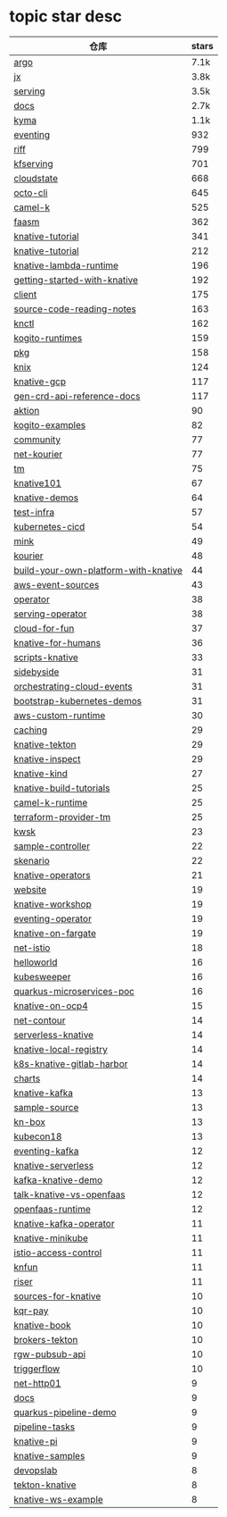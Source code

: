 # topic star desc 




|  仓库   | stars  | 
|-----|-------| 
|[argo](https://github.com/argoproj/argo.git)|7.1k|
|[jx](https://github.com/jenkins-x/jx.git)|3.8k|
|[serving](https://github.com/knative/serving.git)|3.5k|
|[docs](https://github.com/knative/docs.git)|2.7k|
|[kyma](https://github.com/kyma-project/kyma.git)|1.1k|
|[eventing](https://github.com/knative/eventing.git)|932|
|[riff](https://github.com/projectriff/riff.git)|799|
|[kfserving](https://github.com/kubeflow/kfserving.git)|701|
|[cloudstate](https://github.com/cloudstateio/cloudstate.git)|668|
|[octo-cli](https://github.com/octoproject/octo-cli.git)|645|
|[camel-k](https://github.com/apache/camel-k.git)|525|
|[faasm](https://github.com/faasm/faasm.git)|362|
|[knative-tutorial](https://github.com/meteatamel/knative-tutorial.git)|341|
|[knative-tutorial](https://github.com/redhat-developer-demos/knative-tutorial.git)|212|
|[knative-lambda-runtime](https://github.com/triggermesh/knative-lambda-runtime.git)|196|
|[getting-started-with-knative](https://github.com/servicemesher/getting-started-with-knative.git)|192|
|[client](https://github.com/knative/client.git)|175|
|[source-code-reading-notes](https://github.com/gosoon/source-code-reading-notes.git)|163|
|[knctl](https://github.com/cppforlife/knctl.git)|162|
|[kogito-runtimes](https://github.com/kiegroup/kogito-runtimes.git)|159|
|[pkg](https://github.com/knative/pkg.git)|158|
|[knix](https://github.com/knix-microfunctions/knix.git)|124|
|[knative-gcp](https://github.com/google/knative-gcp.git)|117|
|[gen-crd-api-reference-docs](https://github.com/ahmetb/gen-crd-api-reference-docs.git)|117|
|[aktion](https://github.com/triggermesh/aktion.git)|90|
|[kogito-examples](https://github.com/kiegroup/kogito-examples.git)|82|
|[community](https://github.com/knative/community.git)|77|
|[net-kourier](https://github.com/knative-sandbox/net-kourier.git)|77|
|[tm](https://github.com/triggermesh/tm.git)|75|
|[knative101](https://github.com/IBM/knative101.git)|67|
|[knative-demos](https://github.com/mchmarny/knative-demos.git)|64|
|[test-infra](https://github.com/knative/test-infra.git)|57|
|[kubernetes-cicd](https://github.com/castlemilk/kubernetes-cicd.git)|54|
|[mink](https://github.com/mattmoor/mink.git)|49|
|[kourier](https://github.com/3scale/kourier.git)|48|
|[build-your-own-platform-with-knative](https://github.com/toshi0607/build-your-own-platform-with-knative.git)|44|
|[aws-event-sources](https://github.com/triggermesh/aws-event-sources.git)|43|
|[operator](https://github.com/knative/operator.git)|38|
|[serving-operator](https://github.com/knative/serving-operator.git)|38|
|[cloud-for-fun](https://github.com/carnage-sh/cloud-for-fun.git)|37|
|[knative-for-humans](https://github.com/not-kennethreitz/knative-for-humans.git)|36|
|[scripts-knative](https://github.com/burrsutter/scripts-knative.git)|33|
|[sidebyside](https://github.com/burrsutter/sidebyside.git)|31|
|[orchestrating-cloud-events](https://github.com/salaboy/orchestrating-cloud-events.git)|31|
|[bootstrap-kubernetes-demos](https://github.com/starkandwayne/bootstrap-kubernetes-demos.git)|31|
|[aws-custom-runtime](https://github.com/triggermesh/aws-custom-runtime.git)|30|
|[caching](https://github.com/knative/caching.git)|29|
|[knative-tekton](https://github.com/csantanapr/knative-tekton.git)|29|
|[knative-inspect](https://github.com/nimakaviani/knative-inspect.git)|29|
|[knative-kind](https://github.com/csantanapr/knative-kind.git)|27|
|[knative-build-tutorials](https://github.com/GoogleCloudPlatform/knative-build-tutorials.git)|25|
|[camel-k-runtime](https://github.com/apache/camel-k-runtime.git)|25|
|[terraform-provider-tm](https://github.com/triggermesh/terraform-provider-tm.git)|25|
|[kwsk](https://github.com/projectodd/kwsk.git)|23|
|[sample-controller](https://github.com/knative-sandbox/sample-controller.git)|22|
|[skenario](https://github.com/pivotal/skenario.git)|22|
|[knative-operators](https://github.com/openshift-cloud-functions/knative-operators.git)|21|
|[website](https://github.com/knative/website.git)|19|
|[knative-workshop](https://github.com/evry-bergen/knative-workshop.git)|19|
|[eventing-operator](https://github.com/knative/eventing-operator.git)|19|
|[knative-on-fargate](https://github.com/mreferre/knative-on-fargate.git)|19|
|[net-istio](https://github.com/knative-sandbox/net-istio.git)|18|
|[helloworld](https://github.com/duglin/helloworld.git)|16|
|[kubesweeper](https://github.com/att-cloudnative-labs/kubesweeper.git)|16|
|[quarkus-microservices-poc](https://github.com/MossabTN/quarkus-microservices-poc.git)|16|
|[knative-on-ocp4](https://github.com/RedHatWorkshops/knative-on-ocp4.git)|15|
|[net-contour](https://github.com/knative-sandbox/net-contour.git)|14|
|[serverless-knative](https://github.com/serverless/serverless-knative.git)|14|
|[knative-local-registry](https://github.com/triggermesh/knative-local-registry.git)|14|
|[k8s-knative-gitlab-harbor](https://github.com/ruzickap/k8s-knative-gitlab-harbor.git)|14|
|[charts](https://github.com/triggermesh/charts.git)|14|
|[knative-kafka](https://github.com/burrsutter/knative-kafka.git)|13|
|[sample-source](https://github.com/knative-sandbox/sample-source.git)|13|
|[kn-box](https://github.com/matzew/kn-box.git)|13|
|[kubecon18](https://github.com/josephburnett/kubecon18.git)|13|
|[eventing-kafka](https://github.com/knative-sandbox/eventing-kafka.git)|12|
|[knative-serverless](https://github.com/IBM/knative-serverless.git)|12|
|[kafka-knative-demo](https://github.com/gunnarmorling/kafka-knative-demo.git)|12|
|[talk-knative-vs-openfaas](https://github.com/carsonoid/talk-knative-vs-openfaas.git)|12|
|[openfaas-runtime](https://github.com/triggermesh/openfaas-runtime.git)|12|
|[knative-kafka-operator](https://github.com/openshift-knative/knative-kafka-operator.git)|11|
|[knative-minikube](https://github.com/csantanapr/knative-minikube.git)|11|
|[istio-access-control](https://github.com/solsson/istio-access-control.git)|11|
|[knfun](https://github.com/maximilien/knfun.git)|11|
|[riser](https://github.com/riser-platform/riser.git)|11|
|[sources-for-knative](https://github.com/vmware-tanzu/sources-for-knative.git)|10|
|[kqr-pay](https://github.com/markito/kqr-pay.git)|10|
|[knative-book](https://github.com/knative-sample/knative-book.git)|10|
|[brokers-tekton](https://github.com/iancoffey/brokers-tekton.git)|10|
|[rgw-pubsub-api](https://github.com/ceph/rgw-pubsub-api.git)|10|
|[triggerflow](https://github.com/triggerflow/triggerflow.git)|10|
|[net-http01](https://github.com/knative-sandbox/net-http01.git)|9|
|[docs](https://github.com/openshift-knative/docs.git)|9|
|[quarkus-pipeline-demo](https://github.com/redhat-developer-demos/quarkus-pipeline-demo.git)|9|
|[pipeline-tasks](https://github.com/triggermesh/pipeline-tasks.git)|9|
|[knative-pi](https://github.com/csantanapr/knative-pi.git)|9|
|[knative-samples](https://github.com/akashrv/knative-samples.git)|9|
|[devopslab](https://github.com/daisy-ycguo/devopslab.git)|8|
|[tekton-knative](https://github.com/knative-sample/tekton-knative.git)|8|
|[knative-ws-example](https://github.com/mchmarny/knative-ws-example.git)|8|
